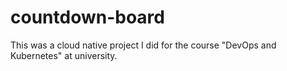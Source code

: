 # countdown-board
This was a cloud native project I did for the course "DevOps and Kubernetes" at university.
